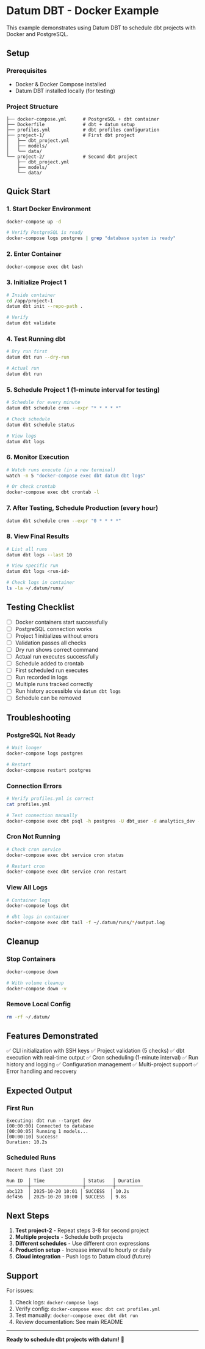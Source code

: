 # Datum DBT - Docker Example

This example demonstrates using Datum DBT to schedule dbt projects with Docker and PostgreSQL.

## Setup

### Prerequisites
- Docker & Docker Compose installed
- Datum DBT installed locally (for testing)

### Project Structure
```
├── docker-compose.yml      # PostgreSQL + dbt container
├── Dockerfile              # dbt + datum setup
├── profiles.yml            # dbt profiles configuration
├── project-1/              # First dbt project
│   ├── dbt_project.yml
│   ├── models/
│   └── data/
└── project-2/              # Second dbt project
    ├── dbt_project.yml
    ├── models/
    └── data/
```

## Quick Start

### 1. Start Docker Environment
```bash
docker-compose up -d

# Verify PostgreSQL is ready
docker-compose logs postgres | grep "database system is ready"
```

### 2. Enter Container
```bash
docker-compose exec dbt bash
```

### 3. Initialize Project 1
```bash
# Inside container
cd /app/project-1
datum dbt init --repo-path .

# Verify
datum dbt validate
```

### 4. Test Running dbt
```bash
# Dry run first
datum dbt run --dry-run

# Actual run
datum dbt run
```

### 5. Schedule Project 1 (1-minute interval for testing)
```bash
# Schedule for every minute
datum dbt schedule cron --expr "* * * * *"

# Check schedule
datum dbt schedule status

# View logs
datum dbt logs
```

### 6. Monitor Execution
```bash
# Watch runs execute (in a new terminal)
watch -n 5 "docker-compose exec dbt datum dbt logs"

# Or check crontab
docker-compose exec dbt crontab -l
```

### 7. After Testing, Schedule Production (every hour)
```bash
datum dbt schedule cron --expr "0 * * * *"
```

### 8. View Final Results
```bash
# List all runs
datum dbt logs --last 10

# View specific run
datum dbt logs <run-id>

# Check logs in container
ls -la ~/.datum/runs/
```

## Testing Checklist

- [ ] Docker containers start successfully
- [ ] PostgreSQL connection works
- [ ] Project 1 initializes without errors
- [ ] Validation passes all checks
- [ ] Dry run shows correct command
- [ ] Actual run executes successfully
- [ ] Schedule added to crontab
- [ ] First scheduled run executes
- [ ] Run recorded in logs
- [ ] Multiple runs tracked correctly
- [ ] Run history accessible via `datum dbt logs`
- [ ] Schedule can be removed

## Troubleshooting

### PostgreSQL Not Ready
```bash
# Wait longer
docker-compose logs postgres

# Restart
docker-compose restart postgres
```

### Connection Errors
```bash
# Verify profiles.yml is correct
cat profiles.yml

# Test connection manually
docker-compose exec dbt psql -h postgres -U dbt_user -d analytics_dev -c "SELECT 1"
```

### Cron Not Running
```bash
# Check cron service
docker-compose exec dbt service cron status

# Restart cron
docker-compose exec dbt service cron restart
```

### View All Logs
```bash
# Container logs
docker-compose logs dbt

# dbt logs in container
docker-compose exec dbt tail -f ~/.datum/runs/*/output.log
```

## Cleanup

### Stop Containers
```bash
docker-compose down

# With volume cleanup
docker-compose down -v
```

### Remove Local Config
```bash
rm -rf ~/.datum/
```

## Features Demonstrated

✅ CLI initialization with SSH keys
✅ Project validation (5 checks)
✅ dbt execution with real-time output
✅ Cron scheduling (1-minute interval)
✅ Run history and logging
✅ Configuration management
✅ Multi-project support
✅ Error handling and recovery

## Expected Output

### First Run
```
Executing: dbt run --target dev
[00:00:00] Connected to database
[00:00:05] Running 1 models...
[00:00:10] Success!
Duration: 10.2s
```

### Scheduled Runs
```
Recent Runs (last 10)

Run ID  │ Time              │ Status   │ Duration
────────┼───────────────────┼──────────┼──────────
abc123  │ 2025-10-20 10:01 │ SUCCESS  │ 10.2s
def456  │ 2025-10-20 10:00 │ SUCCESS  │ 9.8s
```

## Next Steps

1. **Test project-2** - Repeat steps 3-8 for second project
2. **Multiple projects** - Schedule both projects
3. **Different schedules** - Use different cron expressions
4. **Production setup** - Increase interval to hourly or daily
5. **Cloud integration** - Push logs to Datum cloud (future)

## Support

For issues:
1. Check logs: `docker-compose logs`
2. Verify config: `docker-compose exec dbt cat profiles.yml`
3. Test manually: `docker-compose exec dbt dbt run`
4. Review documentation: See main README

---

**Ready to schedule dbt projects with datum!** 🚀
